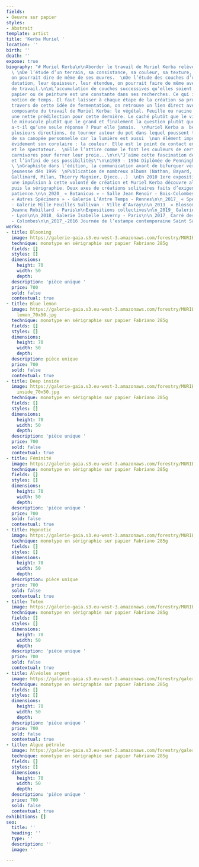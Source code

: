 ```yaml
---
fields:
- Oeuvre sur papier
styles:
- Abstrait
template: artist
title: 'Kerba Muriel '
location: ''
birth: ''
death: ''
expose: true
biography: "# Muriel Kerba\n\nAborder le travail de Muriel Kerba relève de la spéléologie.
  \ \nDe l’étude d’un terrain, sa consistance, sa couleur, sa texture,  \nsa composition,
  on pourrait dire de même de ses œuvres.  \nDe l’étude des couches d’un sol, leur
  datation, leur épaisseur, leur étendue, on pourrait faire de même avec son processus
  de travail.\n\nL’accumulation de couches successives qu’elles soient d’encre, de
  papier ou de peinture est une constante dans ses recherches. Ce qui implique une
  notion de temps. Il faut laisser à chaque étape de la création sa propre fermentation.\n\nAu
  travers de cette idée de fermentation, on retrouve un lien direct avec  \nune autre
  composante du travail de Muriel Kerba: le végétal. Feuille ou racine mais  \navec
  une nette prédilection pour cette dernière. Le caché plutôt que le visible,
  le minuscule plutôt que le grand et finalement la question plutôt que la réponse.\n\nN’y
  a-t-il qu’une seule réponse ? Pour elle jamais.  \nMuriel Kerba a  besoin d’explorer
  plusieurs directions, de tourner autour du pot dans lequel poussent toutes les plantes
  de sa canopée personnelle car la lumière est aussi  \nun élément important et
  évidement son corolaire : la couleur. Elle est le point de contact entre son travail
  et le spectateur.  \nElle l’attire comme le font les couleurs de certaines plantes
  carnivores pour ferrer leur proie...\n\n\"J’aime cette fascination de la couleur
  et l’infini de ses possibilités\"\n\n1989 - 1994 Diplômée de Penninghen-Paris
  \ \nGraphiste dans l’édition, la communication avant de bifurquer vers l’illustration
  jeunesse dès 1999  \nPublication de nombreux albums (Nathan, Bayard, Hachette,
  Gallimard, Milan, Thierry Magnier, Djeco...)  \nEn 2010 1ere exposition qui donne
  une impulsion à cette volonté de création et Muriel Kerba découvre alors la céramique
  puis la sérigraphie. Deux axes de créations solitaires faits d’exigence et de
  patience.\n\n_2020_ « Botanicus » - Salle Jean Renoir - Bois-Colombes\n\n_2018_
  « Autres Spécimens » - Galerie L’Antre Temps - Rennes\n\n_2017_ « Spécimens »
  - Galerie Mille Feuilles Sullivan - Ville d’Avray\n\n_2013_ « Blossomville » - Galerie
  Jeanne Robillard - Paris\n\nExpositions collectives\n\n_2019_ Galerie Paul Ripoche
  - Lyon\n\n_2018_ Galerie Isabelle Laverny - Paris\n\n_2017_ Carré des créateurs
  - Colombes\n\n_2017_-2016 Journée de l’estampe contemporaine Saint Sulpice - Paris"
works:
- title: Blooming
  image: https://galerie-gaia.s3.eu-west-3.amazonaws.com/forestry/MURIELKERBA_blooming_70x50.jpg
  technique: monotype en sérigraphie sur papier Fabriano 285g
  fields: []
  styles: []
  dimensions:
    height: 70
    width: 50
    depth: 
  description: 'pièce unique '
  price: 700
  sold: false
  contextual: true
- title: Blue lemon
  image: https://galerie-gaia.s3.eu-west-3.amazonaws.com/forestry/MURIELKERBA_blue
    lemon_70x50.jpg
  technique: monotype en sérigraphie sur papier Fabriano 285g
  fields: []
  styles: []
  dimensions:
    height: 70
    width: 50
    depth: 
  description: pièce unique
  price: 700
  sold: false
  contextual: true
- title: Deep inside
  image: https://galerie-gaia.s3.eu-west-3.amazonaws.com/forestry/MURIELKERBA_deep
    inside_70x50.jpg
  technique: monotype en sérigraphie sur papier Fabriano 285g
  fields: []
  styles: []
  dimensions:
    height: 70
    width: 50
    depth: 
  description: 'pièce unique '
  price: 700
  sold: false
  contextual: true
- title: Féminité
  image: https://galerie-gaia.s3.eu-west-3.amazonaws.com/forestry/MURIELKERBA_féminité_70x50.jpg
  technique: monotype en sérigraphie sur papier Fabriano 285g
  fields: []
  styles: []
  dimensions:
    height: 70
    width: 50
    depth: 
  description: 'pièce unique '
  price: 700
  sold: false
  contextual: true
- title: Hypnotic
  image: https://galerie-gaia.s3.eu-west-3.amazonaws.com/forestry/MURIELKERBA_hypnotic_70x50.jpg
  technique: monotype en sérigraphie sur papier Fabriano 285g
  fields: []
  styles: []
  dimensions:
    height: 70
    width: 50
    depth: 
  description: pièce unique
  price: 700
  sold: false
  contextual: true
- title: Totem
  image: https://galerie-gaia.s3.eu-west-3.amazonaws.com/forestry/MURIELKERBA_totem_70x50.jpg
  technique: monotype en sérigraphie sur papier Fabriano 285g
  fields: []
  styles: []
  dimensions:
    height: 70
    width: 50
    depth: 
  description: 'pièce unique '
  price: 700
  sold: false
  contextual: true
- title: Alvéoles argent
  image: https://galerie-gaia.s3.eu-west-3.amazonaws.com/forestry/galerie-gaia-muriel-kerba_alveoles-argent_70x50.jpg
  technique: monotype en sérigraphie sur papier Fabriano 285g
  fields: []
  styles: []
  dimensions:
    height: 70
    width: 50
    depth: 
  description: 'pièce unique '
  price: 700
  sold: false
  contextual: true
- title: Algue pétrole
  image: https://galerie-gaia.s3.eu-west-3.amazonaws.com/forestry/galerie-gaia-muriel-kerba_algue-petrole_70x50.jpg
  technique: monotype en sérigraphie sur papier Fabriano 285g
  fields: []
  styles: []
  dimensions:
    height: 70
    width: 50
    depth: 
  description: 'pièce unique '
  price: 700
  sold: false
  contextual: true
exhibitions: []
seo:
  title: ''
  heading: ''
  type: ''
  description: ''
  image: ''

---
```

